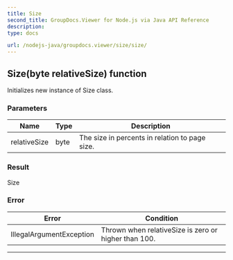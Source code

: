 ```yaml
---
title: Size
second_title: GroupDocs.Viewer for Node.js via Java API Reference
description: 
type: docs

url: /nodejs-java/groupdocs.viewer/size/size/
---
```


## Size(byte relativeSize) function

 Initializes new instance of  Size class.
 

### Parameters

| Name | Type | Description |
| --- | --- | --- |
| relativeSize | byte | The size in percents in relation to page size. |

### Result
Size

### Error

| Error | Condition |
| --- | --- |
 | IllegalArgumentException | Thrown when relativeSize is zero or higher than 100. |


---


